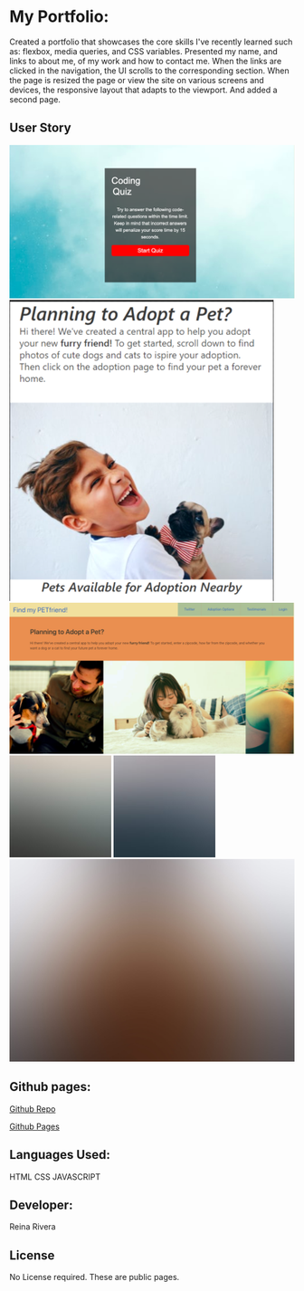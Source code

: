 # My Portfolio:
Created a portfolio that showcases the core skills I've recently learned such as: flexbox, media queries, and CSS variables. Presented my name, and links to about me, of my work and how to contact me. When the links are clicked in the navigation, the UI scrolls to the corresponding section. When the page is resized the page or view the site on various screens and devices, the responsive layout that adapts to the viewport. And added a second page. 

## User Story
![Screenshot](./images/01.png)
![Screenshot](./images/02.png)
![Screenshot](./images/03.png)
![Screenshot](./images/pic04.jpg)
![Screenshot](./images/pic05.jpg)
![Screenshot](./images/banner.jpg)


## Github pages:
[Github Repo]()

[Github Pages](https://github.com/reinarivera16)
## Languages Used:
HTML
CSS
JAVASCRIPT


## Developer:
Reina Rivera

## License
No License required. These are public pages.

